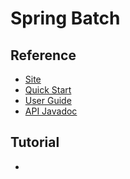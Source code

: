# Spring Batch
## Reference
- [Site]()
- [Quick Start]()
- [User Guide]()
- [API Javadoc]()

## Tutorial
-

## 
